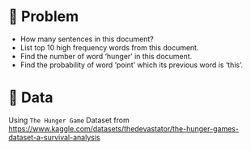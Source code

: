 # 🚩 Problem

- How many sentences in this document?
- List top 10 high frequency words from this document.
- Find the number of word ‘hunger’ in this document.
- Find the probability of word ‘point’ which its previous word is ‘this’.

# 📂 Data

Using `The Hunger Game` Dataset from https://www.kaggle.com/datasets/thedevastator/the-hunger-games-dataset-a-survival-analysis
